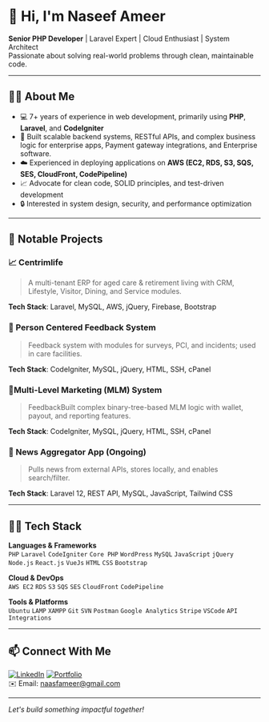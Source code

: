 # 👋 Hi, I'm Naseef Ameer

**Senior PHP Developer** | Laravel Expert | Cloud Enthusiast | System Architect  
Passionate about solving real-world problems through clean, maintainable code.

---

## 🧑‍💻 About Me

- 💻 7+ years of experience in web development, primarily using **PHP**, **Laravel**, and **CodeIgniter**
- 🔁 Built scalable backend systems, RESTful APIs, and complex business logic for enterprise apps, Payment gateway integrations, and Enterprise software.
- ☁️ Experienced in deploying applications on **AWS (EC2, RDS, S3, SQS, SES, CloudFront, CodePipeline)**
- 📈 Advocate for clean code, SOLID principles, and test-driven development
- 🔒 Interested in system design, security, and performance optimization

---

## 🚀 Notable Projects

### 📈 Centrimlife
> A multi-tenant ERP for aged care & retirement living with CRM, Lifestyle, Visitor, Dining, and Service modules.

**Tech Stack**: Laravel, MySQL, AWS, jQuery, Firebase, Bootstrap

### 🏥 Person Centered Feedback System
> Feedback system with modules for surveys, PCI, and incidents; used in care facilities.

**Tech Stack**: CodeIgniter, MySQL, jQuery, HTML, SSH, cPanel

### 🧬Multi-Level Marketing (MLM) System
> FeedbackBuilt complex binary-tree-based MLM logic with wallet, payout, and reporting features.

**Tech Stack**: CodeIgniter, MySQL, jQuery, HTML, SSH, cPanel

### 📰 News Aggregator App (Ongoing)
> Pulls news from external APIs, stores locally, and enables search/filter.

**Tech Stack**: Laravel 12, REST API, MySQL, JavaScript, Tailwind CSS

---

## 🧑‍🔧 Tech Stack

**Languages & Frameworks**  
`PHP` `Laravel` `CodeIgniter` `Core PHP` `WordPress` `MySQL` `JavaScript` `jQuery` `Node.js` `React.js` `VueJs`  `HTML` `CSS` `Bootstrap`

**Cloud & DevOps**  
`AWS EC2` `RDS` `S3` `SQS` `SES` `CloudFront` `CodePipeline`

**Tools & Platforms**  
`Ubuntu` `LAMP` `XAMPP` `Git` `SVN` `Postman` `Google Analytics` `Stripe` `VSCode` `API Integrations`

---

## 📫 Connect With Me

[![LinkedIn](https://img.shields.io/badge/LinkedIn-blue?logo=linkedin&style=flat&logoColor=white)](https://linkedin.com/in/naseef-ameer-dev1995)
[![Portfolio](https://img.shields.io/badge/Portfolio-visit-informational)](https://naseefameer.rf.gd)  
✉️ Email: naasfameer@gmail.com

---

*Let's build something impactful together!*
